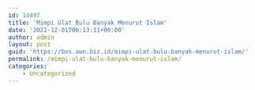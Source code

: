 ```yaml
---
id: 14497
title: 'Mimpi Ulat Bulu Banyak Menurut Islam'
date: '2022-12-01T00:13:11+00:00'
author: admin
layout: post
guid: 'https://bos.awn.biz.id/mimpi-ulat-bulu-banyak-menurut-islam/'
permalink: /mimpi-ulat-bulu-banyak-menurut-islam/
categories:
    - Uncategorized
---
```


